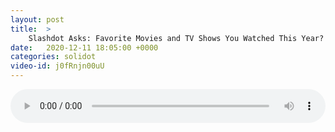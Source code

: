 ```yaml
---
layout: post
title:  >
    Slashdot Asks: Favorite Movies and TV Shows You Watched This Year?
date:   2020-12-11 18:05:00 +0000
categories: solidot
video-id: j0fRnjn00uU
---
```


<audio src="/assets/e128aa1a8728e2fa023ef271fe2fb5ce.mp3" style="width: 100%;" controls></audio>


